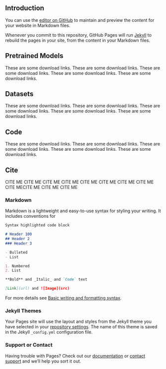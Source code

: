 ## Introduction

You can use the [editor on GitHub](https://github.com/chenzcv/Med-KEP.github.io/edit/gh-pages/index.md) to maintain and preview the content for your website in Markdown files.

Whenever you commit to this repository, GitHub Pages will run [Jekyll](https://jekyllrb.com/) to rebuild the pages in your site, from the content in your Markdown files.

## Pretrained Models
These are some download links. These are some download links. These are some download links. These are some download links. These are some download links.

## Datasets
These are some download links. These are some download links. These are some download links. These are some download links. These are some download links.

## Code
These are some download links. These are some download links. These are some download links. These are some download links. These are some download links.

## Cite
CITE ME CITE ME CITE ME CITE ME CITE ME CITE ME CITE ME CITE ME CITE MECITE ME CITE ME CITE ME

### Markdown

Markdown is a lightweight and easy-to-use syntax for styling your writing. It includes conventions for

```markdown
Syntax highlighted code block

# Header 100
## Header 2
### Header 3

- Bulleted
- List

1. Numbered
2. List

**Bold** and _Italic_ and `Code` text

[Link](url) and ![Image](src)
```

For more details see [Basic writing and formatting syntax](https://docs.github.com/en/github/writing-on-github/getting-started-with-writing-and-formatting-on-github/basic-writing-and-formatting-syntax).

### Jekyll Themes

Your Pages site will use the layout and styles from the Jekyll theme you have selected in your [repository settings](https://github.com/chenzcv/Med-KEP.github.io/settings/pages). The name of this theme is saved in the Jekyll `_config.yml` configuration file.

### Support or Contact

Having trouble with Pages? Check out our [documentation](https://docs.github.com/categories/github-pages-basics/) or [contact support](https://support.github.com/contact) and we’ll help you sort it out.

